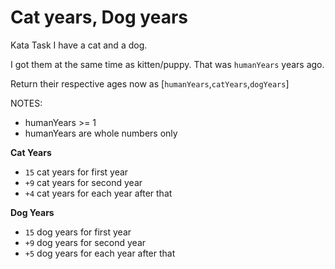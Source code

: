 # Cat years, Dog years

Kata Task
I have a cat and a dog.

I got them at the same time as kitten/puppy. That was ```humanYears``` years ago.

Return their respective ages now as [```humanYears```,```catYears```,```dogYears```]

NOTES:

- humanYears >= 1
- humanYears are whole numbers only

**Cat Years**

- ```15``` cat years for first year
- ```+9``` cat years for second year
- ```+4``` cat years for each year after that

**Dog Years**

- ```15``` dog years for first year
- ```+9``` dog years for second year
- ```+5``` dog years for each year after that
